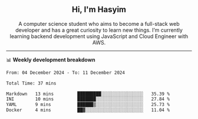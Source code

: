 <h2 align="center">Hi, I'm Hasyim</h2>

<p align="center">A computer science student who aims to become a full-stack web developer and has a great curiosity to learn new things. I’m currently learning backend development using JavaScript and Cloud Engineer with AWS.</p>

---

📊 **Weekly development breakdown**

<!--START_SECTION:waka-->

```txt
From: 04 December 2024 - To: 11 December 2024

Total Time: 37 mins

Markdown   13 mins         █████████░░░░░░░░░░░░░░░░   35.39 %
INI        10 mins         ███████░░░░░░░░░░░░░░░░░░   27.84 %
YAML       9 mins          ██████▒░░░░░░░░░░░░░░░░░░   25.73 %
Docker     4 mins          ██▓░░░░░░░░░░░░░░░░░░░░░░   11.04 %
```

<!--END_SECTION:waka-->

<!-- - You can reach me on **hasyim11c@gmail.com** -->
